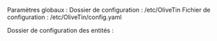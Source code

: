 Paramètres globaux :
Dossier de configuration : /etc/OliveTin
Fichier de configuration : /etc/OliveTin/config.yaml

Dossier de configuration des entités : 

